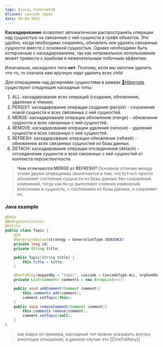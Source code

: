 ```yaml
---
tags: [java, hibernate] 
Aliases: cascade types
date: 06-04-2022
---
```


**Каскадирование** позволяет автоматически распространять операции над сущностью на связанные с ней сущности в графе объектов. Это удобно, когда необходимо сохранять, обновлять или удалять связанные сущности вместе с основной сущностью. Однако необходимо быть осторожным с каскадированием, так как неправильное использование может привести к ошибкам и нежелательным побочным эффектам.

Изначально, каскадного типа **нет**. Поэтому, если мы захотим удалить что-то, то сначала нам вручную надо удалить всех *child*

Для операциями над дочерними сущностями в рамках [📙Hibernate](📙Hibernate.md) существуют следующие каскадные типы:
1.  ALL: каскадирование всех операций (создание, обновление, удаление и чтение).
2.  PERSIST: каскадирование операции создания (persist) - сохранение новой сущности и всех связанных с ней сущностей.
3.  MERGE: каскадирование операции обновления (merge) - обновление сущности и всех связанных с ней сущностей.
4.  REMOVE: каскадирование операции удаления (remove) - удаление сущности и всех связанных с ней сущностей.
5.  REFRESH: каскадирование операции обновления (refresh) - обновление всех связанных сущностей из базы данных.
6.  DETACH: каскадирование операции отсоединения (detach) - отсоединение сущности и всех связанных с ней сущностей от контекста персистентности.

> **Чем отличаются MERGE от REFRESH?**
> Основное отличие между этими двумя операциями заключается в том, что `Refresh` просто обновляет состояние сущности из базы данных без сохранения изменений, тогда как `Merge` выполняет слияние изменений, внесенных в сущность, с состоянием из базы данных, и сохраняет их.

### Java example
```java
@Data
@NoArgsConstructor
@Entity
public class Topic {
    @Id
    @GeneratedValue(strategy = GenerationType.SEQUENCE)
    private long id;
    private String title;

    public Topic(String title) {
        this.title = title;
    }

    @OneToMany(mappedBy = "topic", cascade = CascadeType.ALL, orphanRemoval = true)
    private List<Comment> comments = new ArrayList<>();

    public void addComment(Comment comment){
        this.comments.add(comment);
        comment.setTopic(this);
    }
    public void removeComment(Comment comment){
        this.comments.remove(comment);
        comment.setTopic(null);
    }
}

```

>как видно из примера, каскадный тип можно указывать внутри аннотации отношения, в данном случае это [[OneToMany]]

